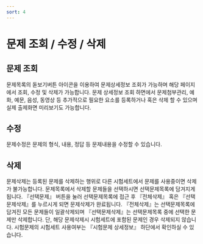 ```yaml
---
sort: 4
---
```


# 문제 조회 / 수정 / 삭제
 

## 문제 조회

문제목록의 돋보기버튼 아이콘을 이용하여 문제상세정보 조회가 가능하며 해당 페이지에서 조회, 수정 및 삭제가 가능합니다. 문제 상세정보 조회 하면에서 문제첨부관리, 예화, 예문, 음성, 동영상 등 추가적으로 필요한 요소를 등록하거나 혹은 삭제 할 수 있으며 실제 출제화면 미리보기도 가능합니다.

## 수정
문제수정은 문제의 형식, 내용, 정답 등 문제내용을 수정할 수 있습니다.



## 삭제

문제삭제는 등록된 문제를 삭제하는 행위로 다른 시험세트에서 문제를 사용중이면 삭제가 불가능합니다.
문제목록에서 삭제할 문제들을 선택하시면 선택문제목록에 담겨지게 됩니다. 『선택문제』 버튼을 눌러 선택문제목록에 접근 후 『전체삭제』 혹은 『선택문제삭제』를 누르시게 되면 문제삭제가 완료됩니다. 『전체삭제』는 선택문제목록에 담겨진 모든 문제들이 일괄삭제되며 『선택문제삭제』는 선택문제목록 중에 선택한 문제만 삭제합니다. 단, 해당 문제삭제시 시험세트에 포함된 문제인 경우 삭제되지 않습니다. 시험문제의 시험세트 사용여부는 『시험문제 상세정보』 하단에서 확인하실 수 있습니다.
